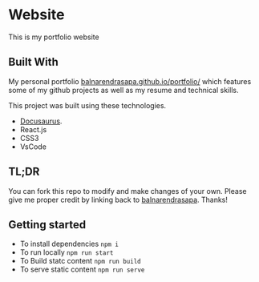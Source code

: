 # Website

This is my portfolio website

## Built With

My personal portfolio <a href="https://balnarendrasapa.github.io/portfolio/" target="_blank">balnarendrasapa.github.io/portfolio/</a> which features some of my github projects as well as my resume and technical skills.<br/>

This project was built using these technologies.

- [Docusaurus](https://docusaurus.io/).
- React.js
- CSS3
- VsCode

## TL;DR

You can fork this repo to modify and make changes of your own. Please give me proper credit by linking back to [balnarendrasapa](https://github.com/balnarendrasapa/portfolio). Thanks!

## Getting started

- To install dependencies `npm i`
- To run locally `npm run start`
- To Build statc content `npm run build`
- To serve static content `npm run serve`
